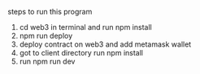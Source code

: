 steps to run this program

1. cd web3 in terminal and run npm install
2. npm run deploy
3. deploy contract on web3 and add metamask wallet
4. got to client directory run npm install
5. run npm run dev
